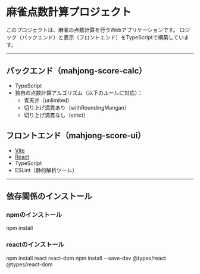 # 麻雀点数計算プロジェクト

このプロジェクトは、麻雀の点数計算を行うWebアプリケーションです。
ロジック（バックエンド）と表示（フロントエンド）をTypeScriptで構築しています。

---

## バックエンド（mahjong-score-calc）

- TypeScript
- 独自の点数計算アルゴリズム（以下のルールに対応）：
  - 青天井（unlimited）
  - 切り上げ満貫あり（withRoundingMangan）
  - 切り上げ満貫なし（strict）

## フロントエンド（mahjong-score-ui）

- [Vite](https://vitejs.dev/)
- [React](https://react.dev/)
- TypeScript
- ESLint（静的解析ツール）

---

## 依存関係のインストール

### npmのインストール
npm install

### reactのインストール
npm install react react-dom
npm install --save-dev @types/react @types/react-dom
